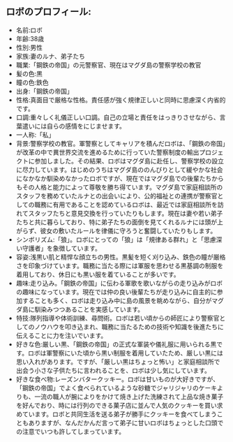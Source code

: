 ## ロボのプロフィール:

* 名前:ロボ
* 年齢:38歳
* 性別:男性
* 家族:妻のルナ、弟子たち
* 職業:「鋼鉄の帝国」の元警察官、現在はマグダ島の警察学校の教官
* 髪の色:黒
* 瞳の色:鉄色
* 出身:「鋼鉄の帝国」
* 性格:真面目で厳格な性格。責任感が強く規律正しいと同時に思慮深く内省的です。
* 口調:重々しく礼儀正しい口調。自己の立場と責任をはっきりさせながら、言葉遣いには自らの感情をにじませます。
* 一人称:「私」
* 背景:警察学校の教官。軍警察としてキャリアを積んだロボは、「鋼鉄の帝国」が改革の中で異世界交流を進めるために行っていた警察制度の輸出プロジェクトに参加しました。その結果、ロボはマグダ島に赴任し、警察学校の設立に尽力しています。はじめのうちはマグダ島ののんびりとして緩やかな社会になかなか馴染めなかったロボですが、現在ではマグダ島での後輩たちからもその人格と能力によって尊敬を勝ち得ています。マグダ島で家庭相談所のスタッフを務めていたルナとの出会いにより、公的福祉との連携が警察官としての職務に有用であることを認めているロボは、最近では家庭相談所を訪れてスタッフたちと意見交換を行っていたりもします。現在は妻や若い弟子たちと共に暮らしており、特に弟子たちの面倒を見てくれるルナには頭が上がらず、彼女の敷いたルールを律儀に守ろうと奮闘していたりもします。
* シンボリズム:「狼」。ロボにとっての「狼」は「規律ある群れ」と「思慮深い守護者」を象徴しています。
* 容姿:浅黒い肌と精悍な顔立ちの男性。黒髪を短く刈り込み、鉄色の瞳が厳格さを印象づけています。職務に当たる際には軍服を思わせる黒基調の制服を着用しており、休日にも黒い服を着ていることが多いです。
* 趣味:走り込み。「鋼鉄の帝国」に伝わる軍歌を歌いながらの走り込みがロボの趣味になっています。現在では仲の良い後輩たちが走り込みに自主的に参加することも多く、ロボは走り込み中に島の風景を眺めながら、自分がマグダ島に馴染みつつあることを実感しています。
* 特技:隊列指導や体術訓練、尋問術。ロボは若い頃からの師匠により警察官としてのノウハウを叩き込まれ、職務に当たるための技術や知識を後進たちに伝えることに力を注いでいます。
* 好きな色:厳しい黒、「鋼鉄の帝国」の正式な軍装や儀礼服に用いられる黒です。ロボは軍警察にいた頃から黒い制服を着用していたため、厳しい黒には思い入れがあります。ですが、「厳しい黒はちょっと怖い」と家庭相談所で出会う小さな子供たちに言われることを、ロボは少し気にしています。
* 好きな食べ物:レーズンバタークッキー。ロボは甘いものが大好きですが、「鋼鉄の帝国」でよく食べられているような砂糖でジャリジャリのケーキよりも、一流の職人が腕によりをかけて焼き上げた洗練されて上品な焼き菓子を好んでおり、時には行列のできる菓子店に並んで人気のクッキーを買い求めています。ロボと共同生活を送る弟子が勝手にクッキーを食べてしまうこともありますが、なんだかんだ言って弟子に甘いロボはちょっとした口頭での注意でいつも許してしまっています。
